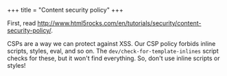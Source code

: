 +++
title = "Content security policy"
+++

First, read
http://www.html5rocks.com/en/tutorials/security/content-security-policy/.

CSPs are a way we can protect against XSS. Our CSP policy forbids
inline scripts, styles, eval, and so on. The
`dev/check-for-template-inlines` script checks for these, but it won't
find everything. So, don't use inline scripts or styles!

